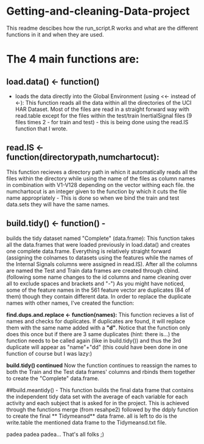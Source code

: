 Getting-and-cleaning-Data-project
=================================
This readme descibes how the run_script.R works and what are the different functions in it and when they are used.

# The 4 main functions are:

## load.data() <- function() 
- loads the data directly into the Global Environment (using <<- instead of <-):
This function reads all the data within all the directories of the UCI HAR Dataset.
Most of the files are read in a straight forward way with read.table except for the files within 
the test/train InertialSignal files (9 files times 2 -  for train and test) - this is being done using the
read.IS function that I wrote.

## read.IS <- function(directorypath,numchartocut):
This function recieves a directory path in whicn it automatically reads all the files within the directory while using the name of the files as column names in combination with V1-V128 depending on the vector withing each file. the numchartocut is an integer given to the function by which it cuts the file name appropriately - This is done so when we bind the train and test data.sets they will have the same names.

## build.tidy() <- function() - 
builds the tidy dataset named "Complete" (data.frame):
This function takes all the data.frames that were loaded previously in load.data() and creates one complete data.frame. Everything is relatively straight forward (assigning the colnames to datasets using the features while the names of the Internal Signals columns were assigned in read.IS). After all the columns are named the Test and Train data frames are created through cbind. (following some name changes to the id columns and name cleaning over all to exclude spaces and brackets and "-")
As you might have noticed, some of the feature names in the 561 feature vector are duplicates (84 of them) though they contain different data. In order to replace the duplicate names with other names, I've created the function:

**find.dups.and.replace <- function(names):**
This function recieves a list of names and checks for duplicates. If duplicates are found, it will replace them with the same name added with a **"d"**. Notice that the function only does this once but if there are 3 same duplicates (hint: there is...) the function needs to be called again (like in build.tidy()) and thus the 3rd duplicate will appear as "name"+"dd"  (this could have been done in one function of course but I was lazy:)

**build.tidy() continued**
Now the function continues to reassign the names to both the Train and the Test data frames' columns and rbinds them together to create the "Complete" data.frame.

##build.meantidy() -
This function builds the final data frame that contains the independent tidy data set with the average of each variable for each activity and each subject that is asked for in the project.
This is achieved through the functions merge (from resahpe2) followed by the ddply function to create the final
** Tidymeansd** data frame.
all is left to do is the write.table the mentioned data frame to the Tidymeansd.txt file.

padea padea padea... That's all folks ;)



